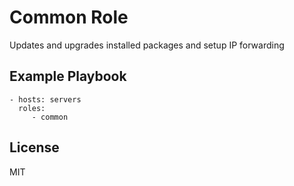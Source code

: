 Common Role
=========

Updates and upgrades installed packages and setup IP forwarding

Example Playbook
----------------

    - hosts: servers
      roles:
         - common

License
-------

MIT
